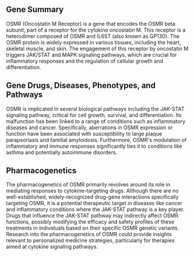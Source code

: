 ## Gene Summary
OSMR (Oncostatin M Receptor) is a gene that encodes the OSMR beta subunit, part of a receptor for the cytokine oncostatin M. This receptor is a heterodimer composed of OSMR and IL6ST (also known as GP130). The OSMR protein is widely expressed in various tissues, including the heart, skeletal muscle, and skin. The engagement of this receptor by oncostatin M triggers JAK/STAT and MAPK signaling pathways, which are crucial for inflammatory responses and the regulation of cellular growth and differentiation.

## Gene Drugs, Diseases, Phenotypes, and Pathways
OSMR is implicated in several biological pathways including the JAK-STAT signaling pathway, critical for cell growth, survival, and differentiation. Its malfunction has been linked to a range of conditions such as inflammatory diseases and cancer. Specifically, aberrations in OSMR expression or function have been associated with susceptibility to large plaque parapsoriasis and familial amyloidosis. Furthermore, OSMR's modulation of inflammatory and immune responses significantly ties it to conditions like asthma and potentially autoimmune disorders.

## Pharmacogenetics
The pharmacogenetics of OSMR primarily revolves around its role in mediating responses to cytokine-targeting drugs. Although there are no well-established, widely-recognized drug-gene interactions specifically targeting OSMR, it is a potential therapeutic target in diseases like cancer and inflammatory conditions where the JAK-STAT pathway is a key player. Drugs that influence the JAK-STAT pathway may indirectly affect OSMR functions, possibly modifying the efficacy and safety profiles of these treatments in individuals based on their specific OSMR genetic variants. Research into the pharmacogenetics of OSMR could provide insights relevant to personalized medicine strategies, particularly for therapies aimed at cytokine signaling pathways.